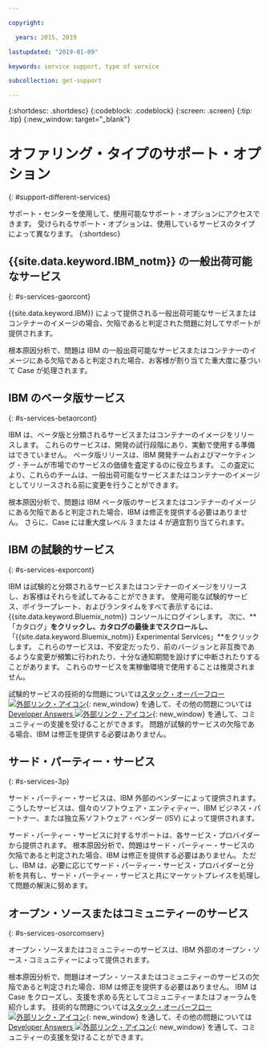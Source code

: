 ```yaml
---

copyright:

  years: 2015, 2019

lastupdated: "2019-01-09"

keywords: service support, type of service

subcollection: get-support

---
```


{:shortdesc: .shortdesc}
{:codeblock: .codeblock}
{:screen: .screen}
{:tip: .tip}
{:new_window: target="_blank"}


# オファリング・タイプのサポート・オプション
{: #support-different-services}

サポート・センターを使用して、使用可能なサポート・オプションにアクセスできます。 受けられるサポート・オプションは、使用しているサービスのタイプによって異なります。 
{:shortdesc}

## {{site.data.keyword.IBM_notm}} の一般出荷可能なサービス
{: #s-services-gaorcont}

{{site.data.keyword.IBM}} によって提供される一般出荷可能なサービスまたはコンテナーのイメージの場合、欠陥であると判定された問題に対してサポートが提供されます。

根本原因分析で、問題は IBM の一般出荷可能なサービスまたはコンテナーのイメージにある欠陥であると判定された場合、お客様が割り当てた重大度に基づいて Case が処理されます。

## IBM のベータ版サービス
{: #s-services-betaorcont}

IBM は、ベータ版と分類されるサービスまたはコンテナーのイメージをリリースします。 これらのサービスは、開発の試行段階にあり、実動で使用する準備はできていません。 ベータ版リリースは、IBM 開発チームおよびマーケティング・チームが市場でのサービスの価値を査定するのに役立ちます。 この査定により、これらのチームは、一般出荷可能なサービスまたはコンテナーのイメージとしてリリースされる前に変更を行うことができます。

根本原因分析で、問題は IBM ベータ版のサービスまたはコンテナーのイメージにある欠陥であると判定された場合、IBM は修正を提供する必要はありません。 さらに、Case には重大度レベル 3 または 4 が適宜割り当てられます。

## IBM の試験的サービス
{: #s-services-exporcont}

IBM は試験的と分類されるサービスまたはコンテナーのイメージをリリースし、お客様はそれらを試してみることができます。 使用可能な試験的サービス、ボイラープレート、およびランタイムをすべて表示するには、{{site.data.keyword.Bluemix_notm}} コンソールにログインします。 次に、**「カタログ」**をクリックし、カタログの最後までスクロールし、**「{{site.data.keyword.Bluemix_notm}} Experimental Services」**をクリックします。 これらのサービスは、不安定だったり、前のバージョンと非互換であるような変更が頻繁に行われたり、十分な通知期間を設けずに中断されたりすることがあります。 これらのサービスを実稼働環境で使用することは推奨されません。

試験的サービスの技術的な問題については[スタック・オーバーフロー ![外部リンク・アイコン](../icons/launch-glyph.svg "外部リンク・アイコン")](http://stackoverflow.com/questions/tagged/ibm-bluemix){: new_window} を通して、その他の問題については [Developer Answers ![外部リンク・アイコン](../icons/launch-glyph.svg "外部リンク・アイコン")](https://developer.ibm.com/answers/topics/ibm-cloud/){: new_window} を通して、コミュニティーの支援を受けることができます。 問題が試験的サービスの欠陥である場合、IBM は修正を提供する必要はありません。

## サード・パーティー・サービス
{: #s-services-3p}

サード・パーティー・サービスは、IBM 外部のベンダーによって提供されます。 こうしたサービスは、個々のソフトウェア・エンティティー、IBM ビジネス・パートナー、または独立系ソフトウェア・ベンダー (ISV) によって提供されます。

サード・パーティー・サービスに対するサポートは、各サービス・プロバイダーから提供されます。 根本原因分析で、問題はサード・パーティー・サービスの欠陥であると判定された場合、IBM は修正を提供する必要はありません。 ただし、IBM は、必要に応じてサード・パーティー・サービス・プロバイダーと分析を共有し、サード・パーティー・サービスと共にマーケットプレイスを処理して問題の解決に努めます。

## オープン・ソースまたはコミュニティーのサービス
{: #s-services-osorcomserv}

オープン・ソースまたはコミュニティーのサービスは、IBM 外部のオープン・ソース・コミュニティーによって提供されます。

根本原因分析で、問題はオープン・ソースまたはコミュニティーのサービスの欠陥であると判定された場合、IBM は修正を提供する必要はありません。 IBM は Case をクローズし、支援を求める先としてコミュニティーまたはフォーラムを紹介します。 技術的な問題については[スタック・オーバーフロー ![外部リンク・アイコン](../icons/launch-glyph.svg "外部リンク・アイコン")](http://stackoverflow.com/questions/tagged/ibm-bluemix){: new_window} を通して、その他の問題については[Developer Answers ![外部リンク・アイコン](../icons/launch-glyph.svg "外部リンク・アイコン")](https://developer.ibm.com/answers/topics/ibm-cloud/){: new_window} を通して、コミュニティーの支援を受けることができます。
